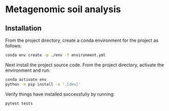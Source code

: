 # Metagenomic soil analysis

## Installation

From the project directory, create a conda environment for the project as follows:

```bash
conda env create -p ./env -f environment.yml
```

Next install the project source code.
From the project directory, activate the environment and run:

```bash
conda activate env
python -m pip install -e '.[dev]'
```

Verify things have installed successfully by running:

```bash
pytest tests
```
